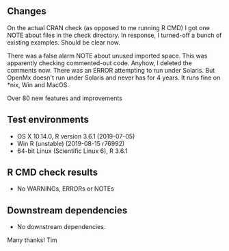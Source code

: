 ## Changes
On the actual CRAN check (as opposed to me running R CMD) I got one NOTE about files in the check directory.
In response, I turned-off a bunch of existing examples. Should be clear now.

There was a false alarm NOTE about unused imported space. This was apparently checking commented-out code. Anyhow, I deleted the comments now.
There was an ERROR attempting to run under Solaris. But OpenMx doesn't run under Solaris and never has for 4 years.
It runs fine on *nix, Win and MacOS.

Over 80 new features and improvements

## Test environments
* OS X 10.14.0, R version  3.6.1 (2019-07-05)
* Win R (unstable) (2019-08-15 r76992)
* 64-bit Linux (Scientific Linux 6), R 3.6.1

## R CMD check results
* No WARNINGs, ERRORs or NOTEs

## Downstream dependencies
* No downstream dependencies.

Many thanks!
Tim